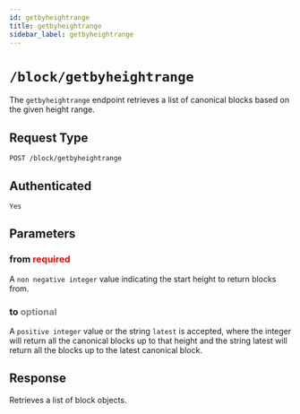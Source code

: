 ```yaml
---
id: getbyheightrange
title: getbyheightrange
sidebar_label: getbyheightrange
---
```


# `/block/getbyheightrange`

The `getbyheightrange` endpoint retrieves a list of canonical blocks based on the given height range.

## Request Type

```
POST /block/getbyheightrange
```

## Authenticated

```
Yes
```

## Parameters

### from <span style="color:red">required</span>

A `non negative integer` value indicating the start height to return blocks from.

### to <span style="color:grey">optional</span>

A `positive integer` value or the string `latest` is accepted, where the integer will return all the canonical blocks up to that height and the string latest will return all the blocks up to the latest canonical block.

## Response

Retrieves a list of block objects.
